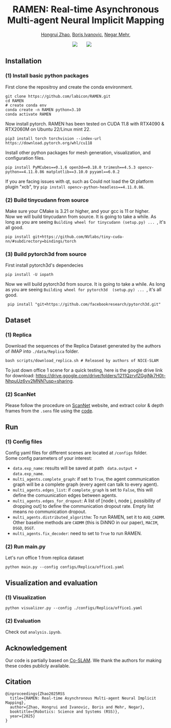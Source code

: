 <h1 align="center"><strong>RAMEN: Real-time Asynchronous Multi-agent Neural Implicit Mapping</strong></h1>

<p align="center">
	<a href="https://scholar.google.com/citations?user=4uQNsj8AAAAJ&hl=zh-CN">Hongrui Zhao</a>, 
	<a href="https://www.borisivanovic.com/">Boris Ivanovic</a>,
	<a href="https://negarmehr.com/">Negar Mehr</a>,
</p>

<div align="center">
	<a href='https://arxiv.org/abs/2502.19592'><img src='https://img.shields.io/badge/arXiv-2502.19592-b31b1b'></a> &nbsp;&nbsp;&nbsp;&nbsp;&nbsp;
 	<a href='https://iconlab.negarmehr.com/RAMEN/'><img src='https://img.shields.io/badge/Project-Page-Green'></a> &nbsp;&nbsp;&nbsp;&nbsp;&nbsp;
 	<!-- <a href='https://www.youtube.com/watch?v=psPvanfh7SA&feature=youtu.be'><img src='https://img.shields.io/badge/Youtube-Video-blue'></a> -->
</div>


## Installation
### (1) Install basic python packages
First clone the repositroy and create the conda environment.
```shell
git clone https://github.com/labicon/RAMEN.git
cd RAMEN
# create conda env
conda create -n RAMEN python=3.10
conda activate RAMEN
```
Now install pytorch. RAMEN has been tested on CUDA 11.8 with RTX4090 & RTX2060M on Ubuntu 22/Linux mint 22.
```shell
pip3 install torch torchvision --index-url https://download.pytorch.org/whl/cu118
```
Install other python packages for mesh generation, visualization, and configuration files.
```shell
pip install PyMCubes==0.1.6 open3d==0.18.0 trimesh==4.5.3 opencv-python==4.11.0.86 matplotlib==3.10.0 pyyaml==6.0.2
```
If you are facing issues with qt, such as Could not load the Qt platform plugin "xcb", try ```pip install opencv-python-headless==4.11.0.86```.

### (2) Build tinycudann from source
Make sure your CMake is 3.21 or higher, and your gcc is 11 or higher.  
Now we will build tinycudann from source. It is going to take a while. As long as you are seeing ```Building wheel for tinycudann (setup.py) ... ```, it's all good. 
```shell
pip install git+https://github.com/NVlabs/tiny-cuda-nn/#subdirectory=bindings/torch
```


### (3) Build pytorch3d from source
First install pytorch3d's dependecies
```shell
pip install -U iopath
```
Now we will build pytorch3d from source. It is going to take a while. As long as you are seeing ```Building wheel for pytorch3d  (setup.py) ... ```, it's all good. 
```shell
 pip install "git+https://github.com/facebookresearch/pytorch3d.git"
```



## Dataset
### (1) Replica
Download the sequences of the Replica Dataset generated by the authors of iMAP into `./data/Replica` folder. 
```shell
bash scripts/download_replica.sh # Released by authors of NICE-SLAM
```
To just down office 1 scene for a quick testing, here is the google drive link for download: https://drive.google.com/drive/folders/1211QzrvfZGgiNk7H0t-NhpuUz6vv2MNN?usp=sharing.

### (2) ScanNet

Please follow the procedure on [ScanNet](http://www.scan-net.org/) website, and extract color & depth frames from the `.sens` file using the [code](https://github.com/ScanNet/ScanNet/blob/master/SensReader/python/reader.py).




## Run 
### (1) Config files
Config yaml files for different scenes are located at ```/configs``` folder.  
Some config parameters of your interest:
* ```data.exp_name```: results will be saved at path ``` data.output + data.exp_name```.
* ```multi_agents.complete_graph```: if set to ```True```, the agent communication graph will be a complete graph (every agent can talk to every agent).
* ```multi_agents.edges_list```: if ```complete_graph``` is set to ```False```, this will define the comuunication edges between agents.
* ```multi_agents.edges_for_dropout```: A list of [node i, node j, possibility of dropping out] to define the communication dropout rate. Empty list means no communication dropout. 
* ```multi_agents.distributed_algorithm```: To run RAMEN, set it to `AUQ_CADMM`. Other baseline methods are `CADMM` (this is DiNNO in our paper), `MACIM`, `DSGD`, `DSGT`.
* ```multi_agents.fix_decoder```: need to set to ```True``` to run RAMEN.

### (2) Run main.py
Let's run office 1 from replica dataset
```shell
python main.py --config configs/Replica/office1.yaml
```




## Visualization and evaluation
### (1) Visualization
```shell
python visualizer.py --config ./configs/Replica/office1.yaml 
```

### (2) Evaluation
Check out `analysis.ipynb`.

 
## Acknowledgement

Our code is partially based on [Co-SLAM](https://github.com/HengyiWang/Co-SLAM). We thank the authors for making these codes publicly available.

## Citation

```
@inproceedings{Zhao2025RSS
  title={RAMEN: Real-time Asynchronous Multi-agent Neural Implicit Mapping},
  author={Zhao, Hongrui and Ivanovic, Boris and Mehr, Negar},
  booktitle={Robotics: Science and Systems (RSS)},
  year={2025}
}
```
